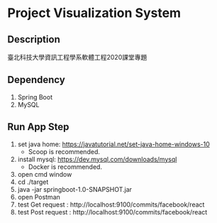# Project Visualization System

## Description

臺北科技大學資訊工程學系軟體工程2020課堂專題

## Dependency

1. Spring Boot
2. MySQL

## Run App Step

1. set java home:  https://javatutorial.net/set-java-home-windows-10
    * Scoop is recommended.
2. install mysql: https://dev.mysql.com/downloads/mysql
    * Docker is recommended.
3. open cmd window
4. cd ./target
5. java -jar springboot-1.0-SNAPSHOT.jar
6. open Postman
7. test Get request : http://localhost:9100/commits/facebook/react
8. test Post request : http://localhost:9100/commits/facebook/react
